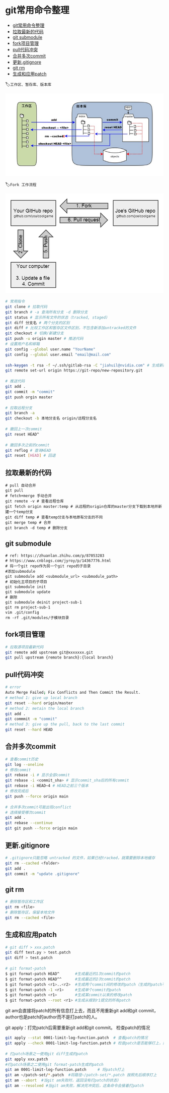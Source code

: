 # git常用命令整理
  - [git常用命令整理](#git常用命令整理)
  - [拉取最新的代码](#拉取最新的代码)
  - [git submodule](#git-submodule)
  - [fork项目管理](#fork项目管理)
  - [pull代码冲突](#pull代码冲突)
  - [合并多次commit](#合并多次commit)
  - [更新.gitignore](#更新gitignore)
  - [git rm](#git-rm)
  - [生成和应用patch](#生成和应用patch)

:label:`工作区、暂存库、版本库`

![Primitive Tensor Function](../img/1352126739_7909.jpg)

:label:`Fork 工作流程`

![Primitive Tensor Function](../img/fork.jpg)


``` bash
# 常用指令
git clone # 拉取代码
git branch # -a 查询所有分支 -d 删除分支
git status # 显示所有文件的状态（tracked, staged)
git diff 分支名 # 两个分支的区别
git diff # 比较工作区和暂存区文件区别，不包含新添加untracked的文件
git checkout # 切换/新建分支
git push -u origin master # 推送代码
# 设置用户名和邮箱
git config --global user.name "YourName"
git config --global user.email "email@mail.com"

ssh-keygen -t rsa -f ~/.ssh/gitlab-rsa -C "jiahuil@nvidia.com" # 生成新的ssh key
git remote set-url origin https://git-repo/new-repository.git

# 推送代码
git add .
git commit -m "commit"
git push orgin master

# 拉取远程分支
git branch -a 
git checkout -b 本地分支名 origin/远程分支名

# 撤回上一次commit
git reset HEAD^

# 撤回多次之前的commit
git reflog # 查询HEAD
git reset [HEAD] # 回退
```


## 拉取最新的代码
```
# pull 自动合并
git pull
# fetch+merge 手动合并
git remote -v # 查看远程仓库
git fetch origin master:temp # 从远程的origin仓库的master分支下载到本地并新建一个temp分支
git diff temp # 查看temp分支与本地原有分支的不同
git merge temp # 合并
git branch -d temp # 删除分支

```
## git submodule
```
# ref: https://zhuanlan.zhihu.com/p/87053283
# https://www.cnblogs.com/jyroy/p/14367776.html
# 将一个git repo作为另一个git repo的子目录
#添加submodule
git submodule add <submodule_url> <submodule_path>
# 初始化主项目的子项目
git submodule init
git submodule update
# 删除
git submodule deinit project-sub-1
git rm project-sub-1
vim .git/config
rm -rf .git/modules/子模块目录
```

## fork项目管理

``` bash
# 拉取源项目最新代码
git remote add upstream git@xxxxxxx.git
git pull upstream {remote branch}:{local branch}
```

## pull代码冲突

``` bash
# error
Auto Merge Failed; Fix Conflicts and Then Commit the Result.
# method 1: give up local branch
git reset --hard origin/master
# method 2: metain the local branch
git add .
git commmit -m "commit"
# method 3: give up the pull, back to the last commit
git reset --hard HEAD
```

## 合并多次commit
``` bash
# 查看commit历史
git log --oneline
# 修改commit
git rebase -i # 显示全部commit
git rebase -i <commit_sha> # 显示commit_sha后的所有commit
git rebase -i HEAD~4 # HEAD之前三个版本
# 修改完成后
git push --force origin main

# 合并多次commit可能出现conflict
# 选择接受哪次commit
git add .
git rebase --continue
git git push --force origin main
```

## 更新.gitignore
``` bash
# .gitignore只能忽略 untracked 的文件，如果已经tracked，就需要删除本地缓存
git rm --cached <folder>
git add .
git commit -m "update .gitignore"
```

## git rm
``` bash
# 删除暂存区和工作区
git rm <file>
# 删除暂存区，保留本地文件
git rm --cached <file>
```

## 生成和应用patch
``` bash
# git diff > xxx.patch
git diff test.py > test.patch
git diff > test.patch

# git format-patch
$ git format-patch HEAD^       #生成最近的1次commit的patch
$ git format-patch HEAD^^      #生成最近的2次commit的patch
$ git format-patch <r1>..<r2>  #生成两个commit间的修改的patch（生成的patch不包含r1. <r1>和<r2>都是具体的commit号)
$ git format-patch -1 <r1>     #生成单个commit的patch
$ git format-patch <r1>        #生成某commit以来的修改patch
$ git format-patch --root <r1> #生成从根到r1提交的所有patch
```
git am会直接将patch的所有信息打上去，而且不用重新git add和git commit，author也是patch的author而不是打patch的人。

git apply：打完patch后需要重新git add和git commit。
检查patch的情况
``` bash
git apply --stat 0001-limit-log-function.patch  # 查看patch的情况
git apply --check 0001-limit-log-function.patch # 检查patch是否能够打上，如果没有任何输出，则说明无冲突，可以打上

# 打patch场景之一使用git diff生成的patch
git apply xxx.patch 
#打patch场景之二使用git format-patch生成的patch
git am 0001-limit-log-function.patch     # 将patch打上
git am ~/patch-set/*.patch  #将路径~/patch-set/*.patch 按照先后顺序打上
git am --abort  #当git am失败时，返回没有打patch的状态)
git am --resolved #当git am失败，解决完冲突后，这条命令会接着打patch
```
